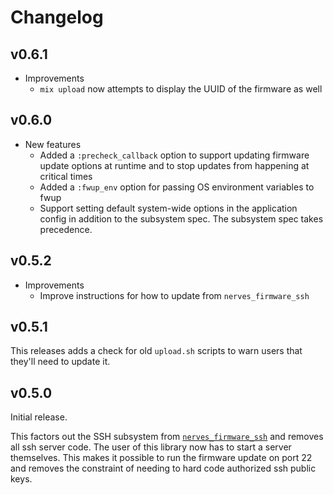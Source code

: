 # Changelog

## v0.6.1

* Improvements
  * `mix upload` now attempts to display the UUID of the firmware as well

## v0.6.0

* New features
  * Added a `:precheck_callback` option to support updating firmware update
    options at runtime and to stop updates from happening at critical times
  * Added a `:fwup_env` option for passing OS environment variables to fwup
  * Support setting default system-wide options in the application config in
    addition to the subsystem spec. The subsystem spec takes precedence.

## v0.5.2

* Improvements
  * Improve instructions for how to update from `nerves_firmware_ssh`

## v0.5.1

This releases adds a check for old `upload.sh` scripts to warn users that
they'll need to update it.

## v0.5.0

Initial release.

This factors out the SSH subsystem from
[`nerves_firmware_ssh`](https://github.com/nerves-project/nerves_firmware_ssh)
and removes all ssh server code. The user of this library now has to start a
server themselves. This makes it possible to run the firmware update on port 22
and removes the constraint of needing to hard code authorized ssh public keys.
